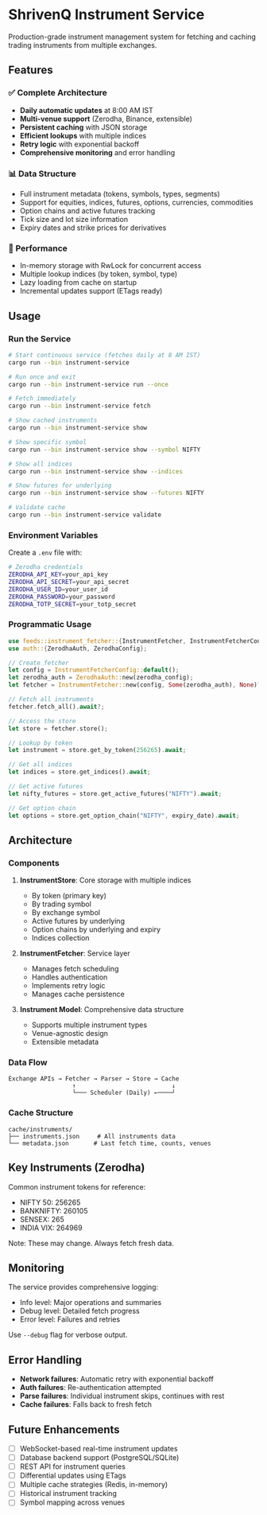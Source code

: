 # ShrivenQ Instrument Service

Production-grade instrument management system for fetching and caching trading instruments from multiple exchanges.

## Features

### ✅ Complete Architecture
- **Daily automatic updates** at 8:00 AM IST
- **Multi-venue support** (Zerodha, Binance, extensible)
- **Persistent caching** with JSON storage
- **Efficient lookups** with multiple indices
- **Retry logic** with exponential backoff
- **Comprehensive monitoring** and error handling

### 📊 Data Structure
- Full instrument metadata (tokens, symbols, types, segments)
- Support for equities, indices, futures, options, currencies, commodities
- Option chains and active futures tracking
- Tick size and lot size information
- Expiry dates and strike prices for derivatives

### 🚀 Performance
- In-memory storage with RwLock for concurrent access
- Multiple lookup indices (by token, symbol, type)
- Lazy loading from cache on startup
- Incremental updates support (ETags ready)

## Usage

### Run the Service

```bash
# Start continuous service (fetches daily at 8 AM IST)
cargo run --bin instrument-service

# Run once and exit
cargo run --bin instrument-service run --once

# Fetch immediately
cargo run --bin instrument-service fetch

# Show cached instruments
cargo run --bin instrument-service show

# Show specific symbol
cargo run --bin instrument-service show --symbol NIFTY

# Show all indices
cargo run --bin instrument-service show --indices

# Show futures for underlying
cargo run --bin instrument-service show --futures NIFTY

# Validate cache
cargo run --bin instrument-service validate
```

### Environment Variables

Create a `.env` file with:
```bash
# Zerodha credentials
ZERODHA_API_KEY=your_api_key
ZERODHA_API_SECRET=your_api_secret
ZERODHA_USER_ID=your_user_id
ZERODHA_PASSWORD=your_password
ZERODHA_TOTP_SECRET=your_totp_secret
```

### Programmatic Usage

```rust
use feeds::instrument_fetcher::{InstrumentFetcher, InstrumentFetcherConfig};
use auth::{ZerodhaAuth, ZerodhaConfig};

// Create fetcher
let config = InstrumentFetcherConfig::default();
let zerodha_auth = ZerodhaAuth::new(zerodha_config);
let fetcher = InstrumentFetcher::new(config, Some(zerodha_auth), None)?;

// Fetch all instruments
fetcher.fetch_all().await?;

// Access the store
let store = fetcher.store();

// Lookup by token
let instrument = store.get_by_token(256265).await;

// Get all indices
let indices = store.get_indices().await;

// Get active futures
let nifty_futures = store.get_active_futures("NIFTY").await;

// Get option chain
let options = store.get_option_chain("NIFTY", expiry_date).await;
```

## Architecture

### Components

1. **InstrumentStore**: Core storage with multiple indices
   - By token (primary key)
   - By trading symbol
   - By exchange symbol
   - Active futures by underlying
   - Option chains by underlying and expiry
   - Indices collection

2. **InstrumentFetcher**: Service layer
   - Manages fetch scheduling
   - Handles authentication
   - Implements retry logic
   - Manages cache persistence

3. **Instrument Model**: Comprehensive data structure
   - Supports multiple instrument types
   - Venue-agnostic design
   - Extensible metadata

### Data Flow

```
Exchange APIs → Fetcher → Parser → Store → Cache
                  ↑                           ↓
                  └─── Scheduler (Daily) ←────┘
```

### Cache Structure

```
cache/instruments/
├── instruments.json     # All instruments data
└── metadata.json       # Last fetch time, counts, venues
```

## Key Instruments (Zerodha)

Common instrument tokens for reference:
- NIFTY 50: 256265
- BANKNIFTY: 260105
- SENSEX: 265
- INDIA VIX: 264969

Note: These may change. Always fetch fresh data.

## Monitoring

The service provides comprehensive logging:
- Info level: Major operations and summaries
- Debug level: Detailed fetch progress
- Error level: Failures and retries

Use `--debug` flag for verbose output.

## Error Handling

- **Network failures**: Automatic retry with exponential backoff
- **Auth failures**: Re-authentication attempted
- **Parse failures**: Individual instrument skips, continues with rest
- **Cache failures**: Falls back to fresh fetch

## Future Enhancements

- [ ] WebSocket-based real-time instrument updates
- [ ] Database backend support (PostgreSQL/SQLite)
- [ ] REST API for instrument queries
- [ ] Differential updates using ETags
- [ ] Multiple cache strategies (Redis, in-memory)
- [ ] Historical instrument tracking
- [ ] Symbol mapping across venues